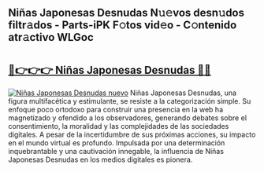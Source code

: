 ## Niñas Japonesas Desnudas N𝚞𝚎vos desn𝚞dos filtr𝚊dos - Parts-iPK F𝚘tos vid𝚎o - C𝚘ntenido atr𝚊ctivo WLGoc

# <h2><a href="http://mbaypa.tromn.icu/?c=Ni%c3%b1as+Japonesas+Desnudas">🔗👉👉👉 Niñas Japonesas Desnudas 🔗🔗</a></h2>

[![Niñas Japonesas Desnudas nuevo](https://i.imgur.com/pEAQMta.gif)](http://mbaypa.tromn.icu/?c=Ni%c3%b1as+Japonesas+Desnudas)
Niñas Japonesas Desnudas, una figura multifacética y estimulante, se resiste a la categorización simple. Su enfoque poco ortodoxo para construir una presencia en la web ha magnetizado y ofendido a los observadores, generando debates sobre el consentimiento, la moralidad y las complejidades de las sociedades digitales. A pesar de la incertidumbre de sus próximas acciones, su impacto en el mundo virtual es profundo. Impulsada por una determinación inquebrantable y una cautivación innegable, la influencia de Niñas Japonesas Desnudas en los medios digitales es pionera.
